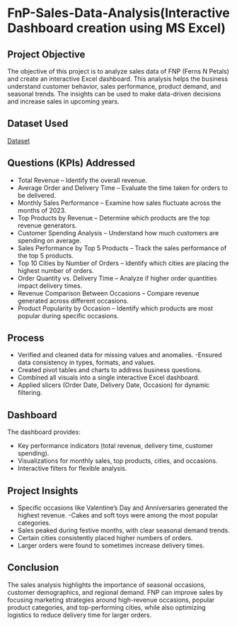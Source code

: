# FnP-Sales-Data-Analysis(Interactive Dashboard creation using MS Excel)
## Project Objective
The objective of this project is to analyze sales data of FNP (Ferns N Petals) and create an interactive Excel dashboard.
This analysis helps the business understand customer behavior, sales performance, product demand, and seasonal trends. The insights can be used to make data-driven decisions and increase sales in upcoming years.

## Dataset Used
<a href="https://github.com/IrshitaSapru25/FnP-Sales-Analysis/blob/main/customers.csv">Dataset</a>

## Questions (KPIs) Addressed
- Total Revenue – Identify the overall revenue.
- Average Order and Delivery Time – Evaluate the time taken for orders to be delivered.
- Monthly Sales Performance – Examine how sales fluctuate across the months of 2023.
- Top Products by Revenue – Determine which products are the top revenue generators.
- Customer Spending Analysis – Understand how much customers are spending on average.
- Sales Performance by Top 5 Products – Track the sales performance of the top 5 products.
- Top 10 Cities by Number of Orders – Identify which cities are placing the highest number of orders.
- Order Quantity vs. Delivery Time – Analyze if higher order quantities impact delivery times.
- Revenue Comparison Between Occasions – Compare revenue generated across different occasions.
- Product Popularity by Occasion – Identify which products are most popular during specific occasions.

## Process
- Verified and cleaned data for missing values and anomalies.
-Ensured data consistency in types, formats, and values.
- Created pivot tables and charts to address business questions.
- Combined all visuals into a single interactive Excel dashboard.
- Applied slicers (Order Date, Delivery Date, Occasion) for dynamic filtering.

## Dashboard
The dashboard provides:
- Key performance indicators (total revenue, delivery time, customer spending).
- Visualizations for monthly sales, top products, cities, and occasions.
- Interactive filters for flexible analysis.

## Project Insights
- Specific occasions like Valentine’s Day and Anniversaries generated the highest revenue.
-Cakes and soft toys were among the most popular categories.
- Sales peaked during festive months, with clear seasonal demand trends.
- Certain cities consistently placed higher numbers of orders.
- Larger orders were found to sometimes increase delivery times.

## Conclusion
The sales analysis highlights the importance of seasonal occasions, customer demographics, and regional demand.
FNP can improve sales by focusing marketing strategies around high-revenue occasions, popular product categories, and top-performing cities, while also optimizing logistics to reduce delivery time for larger orders.
